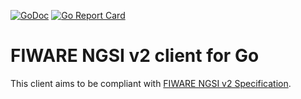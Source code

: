 [![GoDoc](http://img.shields.io/badge/godoc-reference-blue.svg?style=flat)](https://godoc.org/github.com/phoops/ngsiv2)
[![Go Report Card](https://goreportcard.com/badge/github.com/phoops/ngsiv2)](https://goreportcard.com/report/github.com/phoops/ngsiv2)

# FIWARE NGSI v2 client for Go

This client aims to be compliant with [FIWARE NGSI v2 Specification](http://telefonicaid.github.io/fiware-orion/api/v2/stable/).
